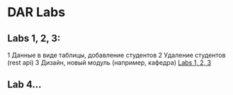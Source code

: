 # DAR Labs

## Labs 1, 2, 3:
1 Данные в виде таблицы, добавление студентов 
2 Удаление студентов (rest api)
3 Дизайн, новый модуль (например, кафедра)
[Labs 1, 2, 3](https://github.com/zxmad/dar-labs/tree/lab123)

## Lab 4...
